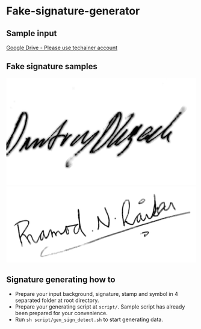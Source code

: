 # Fake-signature-generator

## Sample input
[Google Drive - Please use techainer account](https://drive.google.com/drive/folders/10z1zyav-s2wLv743nT7ggelztIOP3_ra?usp=sharing)

## Fake signature samples
![sample_1](samples/0.png)
![sample_2](samples/1.png)

## Signature generating how to
* Prepare your input background, signature, stamp and symbol in 4 separated folder at root directory.
* Prepare your generating script at `script/`. Sample script has already been prepared for your convenience.
* Run  `sh script/gen_sign_detect.sh` to start generating data.